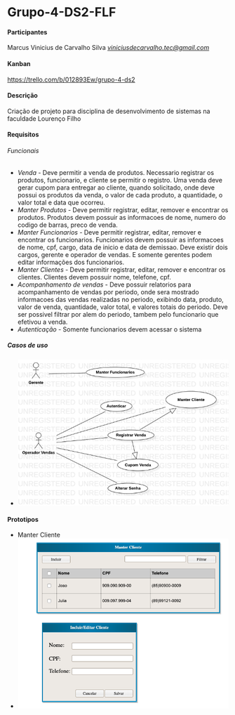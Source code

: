 # Grupo-4-DS2-FLF

#### Participantes
Marcus Vinicius de Carvalho Silva
*viniciusdecarvalho.tec@gmail.com*

#### Kanban
https://trello.com/b/012893Ew/grupo-4-ds2

#### Descrição
Criação de projeto para disciplina de desenvolvimento de sistemas na faculdade Lourenço Filho

#### Requisitos
###### Funcionais
  - *Venda* - Deve permitir a venda de produtos. Necessario registrar os produtos, funcionario, e cliente se permitir o registro. Uma venda deve gerar cupom para entregar ao cliente, quando solicitado, onde deve possui os produtos da venda, o valor de cada produto, a quantidade, o valor total e data que ocorreu.
  - *Manter Produtos* - Deve permitir registrar, editar, remover e encontrar os produtos. Produtos devem possuir as informacoes de nome, numero do codigo de barras, preco de venda.
  - *Manter Funcionarios* - Deve permitir registrar, editar, remover e encontrar os funcionarios. Funcionarios devem possuir as informacoes de nome, cpf, cargo, data de inicio e data de demissao. Deve existir dois cargos, gerente e operador de vendas. E somente gerentes podem editar informações dos funcionarios.
  - *Manter Clientes* - Deve permitir registrar, editar, remover e encontrar os clientes. Clientes devem possuir nome, telefone, cpf.
  - *Acompanhamento de vendas* - Deve possuir relatorios para acompanhamento de vendas por periodo, onde sera mostrado informacoes das vendas realizadas no periodo, exibindo data, produto, valor de venda, quantidade, valor total, e valores totais do periodo. Deve ser possivel filtrar por alem do periodo, tambem pelo funcionario que efetivou a venda.
  - *Autenticação* - Somente funcionarios devem acessar o sistema
    
##### Casos de uso
  - ![DiagramaUsoGeral](https://github.com/viniciusdecarvalho/Grupo-4-DS2-FLF/blob/main/projeto/UC01.png?raw=true "DiagramaUsoGeral")

#### Prototipos
  - Manter Cliente
  - ![ManterClientePrototipo](https://github.com/viniciusdecarvalho/Grupo-4-DS2-FLF/blob/main/projeto/Manter%20Cliente%20-%20prototipo.png?raw=true "ManterClientePrototipo")
